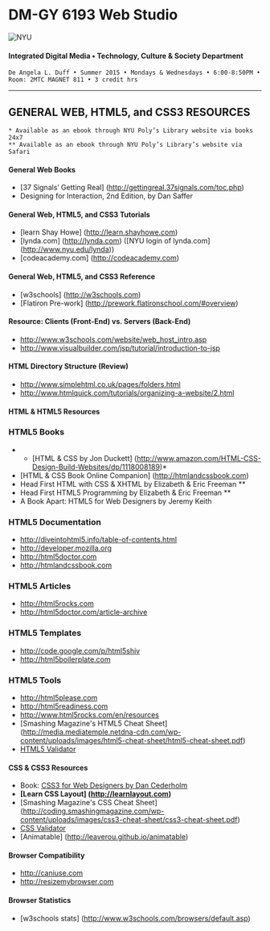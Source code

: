 # DM-GY 6193 Web Studio

![NYU](http://ws2.polishedsolid.com/de/nyu_soe_logo.png)
#### Integrated Digital Media • Technology, Culture & Society Department

    De Angela L. Duff • Summer 2015 • Mondays & Wednesdays • 6:00-8:50PM • Room: 2MTC MAGNET 811 • 3 credit hrs

---

##  GENERAL WEB, HTML5, and CSS3 RESOURCES


    * Available as an ebook through NYU Poly’s Library website via books 24x7
    ** Available as an ebook through NYU Poly’s Library’s website via Safari

#### General Web Books
* [37 Signals’ Getting Real] (http://gettingreal.37signals.com/toc.php)
* Designing for Interaction, 2nd Edition, by Dan Saffer

#### General Web, HTML5, and CSS3 Tutorials
* [learn Shay Howe] (http://learn.shayhowe.com)
* [lynda.com] (http://lynda.com) ([NYU login of lynda.com] (http://www.nyu.edu/lynda))
* [codeacademy.com] (http://codeacademy.com)

#### General Web, HTML5, and CSS3 Reference
* [w3schools] (http://w3schools.com)
* [Flatiron Pre-work] (http://prework.flatironschool.com/#overview)

#### Resource: Clients (Front-End) vs. Servers (Back-End)
* http://www.w3schools.com/website/web_host_intro.asp
* http://www.visualbuilder.com/jsp/tutorial/introduction-to-jsp 

#### HTML Directory Structure (Review)
* http://www.simplehtml.co.uk/pages/folders.html
* http://www.htmlquick.com/tutorials/organizing-a-website/2.html

#### HTML & HTML5 Resources

### HTML5 Books
* * [HTML & CSS by Jon Duckett] (http://www.amazon.com/HTML-CSS-Design-Build-Websites/dp/1118008189)*
* [HTML & CSS Book Online Companion] (http://htmlandcssbook.com)
* Head First HTML with CSS & XHTML by Elizabeth & Eric Freeman **
* Head First HTML5 Programming by Elizabeth & Eric Freeman **
* A Book Apart: HTML5 for Web Designers by Jeremy Keith 

### HTML5 Documentation
* http://diveintohtml5.info/table-of-contents.html
* http://developer.mozilla.org
* http://html5doctor.com
* http://htmlandcssbook.com 

### HTML5 Articles
* http://html5rocks.com
* http://html5doctor.com/article-archive 

### HTML5 Templates
* http://code.google.com/p/html5shiv
* http://html5boilerplate.com 

### HTML5 Tools
* http://html5please.com
* http://html5readiness.com
* http://www.html5rocks.com/en/resources
* [Smashing Magazine's HTML5 Cheat Sheet] (http://media.mediatemple.netdna-cdn.com/wp-content/uploads/images/html5-cheat-sheet/html5-cheat-sheet.pdf)
* [HTML5 Validator](http://validator.w3.org)

#### CSS & CSS3 Resources
* Book: [CSS3 for Web Designers by Dan Cederholm](http://www.abookapart.com/products/css3-for-web-designers)
* **[Learn CSS Layout] (http://learnlayout.com)** 
* [Smashing Magazine's CSS Cheat Sheet] (http://coding.smashingmagazine.com/wp-content/uploads/images/css3-cheat-sheet/css3-cheat-sheet.pdf)
* [CSS Validator](http://jigsaw.w3.org/css-validator)
* [Animatable] (http://leaverou.github.io/animatable)

#### Browser Compatibility
* http://caniuse.com
* http://resizemybrowser.com

#### Browser Statistics
* [w3schools stats] (http://www.w3schools.com/browsers/default.asp)


